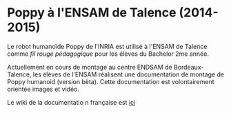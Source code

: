 # Poppy à l'ENSAM de Talence (2014-2015)

Le robot humanoïde Poppy de l'INRIA est utilisé à l'ENSAM de Talence comme _fil rouge pédagogique_ pour les élèves du Bachelor 2me année.

Actuellement en cours de montage au centre ENDSAM de Bordeaux-Talence, les élèves de l'ENSAM réalisent une documentation de montage de Poppy humanoid (version bèta). Cette documentation est volontairement orientée images et vidéo.

Le wiki de la documentatio n française est [ici](https://github.com/cjlux/Poppy-ENSAM-Talence/wiki/French-version)
